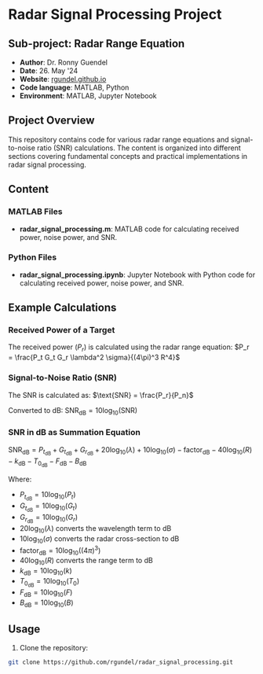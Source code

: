 # Radar Signal Processing Project
## Sub-project: Radar Range Equation

* **Author**: Dr. Ronny Guendel
* **Date**: 26. May '24  
* **Website**: [rgundel.github.io](https://rgundel.github.io/)
* **Code language**: MATLAB, Python
* **Environment**: MATLAB, Jupyter Notebook

## Project Overview

This repository contains code for various radar range equations and signal-to-noise ratio (SNR) calculations. The content is organized into different sections covering fundamental concepts and practical implementations in radar signal processing.

## Content

### MATLAB Files
- **radar_signal_processing.m**: MATLAB code for calculating received power, noise power, and SNR.

### Python Files
- **radar_signal_processing.ipynb**: Jupyter Notebook with Python code for calculating received power, noise power, and SNR.

## Example Calculations

### Received Power of a Target
The received power ($P_r$) is calculated using the radar range equation:
$P_r = \frac{P_t G_t G_r \lambda^2 \sigma}{(4\pi)^3 R^4}$

### Signal-to-Noise Ratio (SNR)
The SNR is calculated as:
$\text{SNR} = \frac{P_r}{P_n}$

Converted to dB:
$\text{SNR}_{\text{dB}} = 10 \log_{10}(\text{SNR})$

### SNR in dB as Summation Equation
$\text{SNR}_{\text{dB}} = P_{t_{\text{dB}}} + G_{t_{\text{dB}}} + G_{r_{\text{dB}}} + 20 \log_{10}(\lambda) + 10 \log_{10}(\sigma) - \text{factor}_{\text{dB}} - 40 \log_{10}(R) - k_{\text{dB}} - T_{0_{\text{dB}}} - F_{\text{dB}} - B_{\text{dB}}$

Where:
- $P_{t_{\text{dB}}} = 10 \log_{10}(P_t)$
- $G_{t_{\text{dB}}} = 10 \log_{10}(G_t)$
- $G_{r_{\text{dB}}} = 10 \log_{10}(G_r)$
- $20 \log_{10}(\lambda)$ converts the wavelength term to dB
- $10 \log_{10}(\sigma)$ converts the radar cross-section to dB
- $\text{factor}_{\text{dB}} = 10 \log_{10}((4 \pi)^3)$
- $40 \log_{10}(R)$ converts the range term to dB
- $k_{\text{dB}} = 10 \log_{10}(k)$
- $T_{0_{\text{dB}}} = 10 \log_{10}(T_0)$
- $F_{\text{dB}} = 10 \log_{10}(F)$
- $B_{\text{dB}} = 10 \log_{10}(B)$

## Usage

1. Clone the repository:
```sh
git clone https://github.com/rgundel/radar_signal_processing.git
